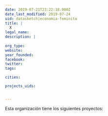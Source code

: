 ```yaml
---
date: 2019-07-21T23:22:18.000Z
date_last_modified: 2019-07-24
uid: datasketch|economia-feminita
title: |
  X
legal_name: 
description: |
  
org_type: 
website: 
year_founded: 
facebook: 
twitter: 
tags:

cities: 

projects_uids:


---
```


Esta organización tiene los siguientes proyectos:


